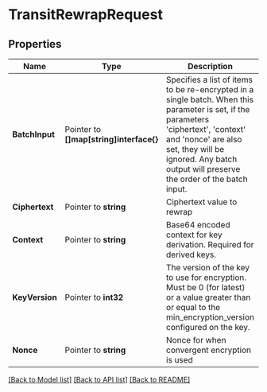 # TransitRewrapRequest


## Properties

Name | Type | Description | Notes
------------ | ------------- | ------------- | -------------
**BatchInput** | Pointer to **[]map[string]interface{}** | Specifies a list of items to be re-encrypted in a single batch. When this parameter is set, if the parameters &#x27;ciphertext&#x27;, &#x27;context&#x27; and &#x27;nonce&#x27; are also set, they will be ignored. Any batch output will preserve the order of the batch input. | [optional] 
**Ciphertext** | Pointer to **string** | Ciphertext value to rewrap | [optional] 
**Context** | Pointer to **string** | Base64 encoded context for key derivation. Required for derived keys. | [optional] 
**KeyVersion** | Pointer to **int32** | The version of the key to use for encryption. Must be 0 (for latest) or a value greater than or equal to the min_encryption_version configured on the key. | [optional] 
**Nonce** | Pointer to **string** | Nonce for when convergent encryption is used | [optional] 





[[Back to Model list]](../README.md#documentation-for-models) [[Back to API list]](../README.md#documentation-for-api-endpoints) [[Back to README]](../README.md)


